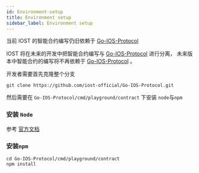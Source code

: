 ```yaml
---
id: Environment-setup
title: Environment setup
sidebar_label: Environment setup
---
```


当前 IOST 的智能合约编写仍旧依赖于 [Go-IOS-Protocol](https://github.com/iost-official/Go-IOS-Protocol) 

IOST 将在未来的开发中把智能合约编写与 [Go-IOS-Protocol](https://github.com/iost-official/Go-IOS-Protocol) 进行分离， 未来版本中智能合约的编写将不再依赖于 [Go-IOS-Protocol](https://github.com/iost-official/Go-IOS-Protocol) 。

开发者需要首先克隆整个分支

```git
git clone https://github.com/iost-official/Go-IOS-Protocol.git
```

然后需要在 ```Go-IOS-Protocol/cmd/playground/contract``` 下安装 ```node```与```npm```

### 安装 ```Node```

参考 [官方文档](https://nodejs.org/zh-cn/download/package-manager/#macos)

### 安装```npm```

```git
cd Go-IOS-Protocol/cmd/playground/contract
npm install
```